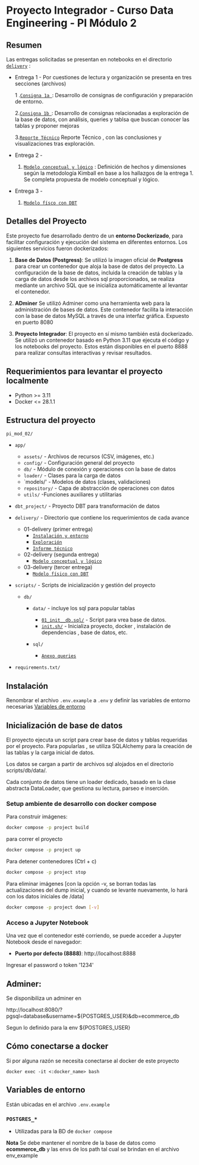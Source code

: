 # Proyecto Integrador - Curso Data Engineering - PI Módulo 2

## Resumen

Las entregas solicitadas se presentan en notebooks en el directorio [`delivery`](./project/delivery/) :

* Entrega 1 - Por cuestiones de lectura y organización se presenta en tres secciones (archivos) 

   1 .[`Consigna 1a `](/pi_mod_02/delivery/01-first-delivery/1st_delivery_intro.ipynb): Desarrollo de consignas de configuración y preparación de entorno.

   2.[`Consigna 1b `](/pi_mod_02/delivery/01-first-delivery/1st_delivery.ipynb): Desarrollo de consignas relacionadas a exploración de la base de datos, con análisis, queries y tablsa que buscan conocer las tablas y proponer mejoras

   3.[`Reporte Técnico`](/pi_mod_02/delivery/01-first-delivery/1st_tech_report.ipynb) Reporte Técnico , con las conclusiones y visualizaciones tras exploración.

* Entrega 2 - 
   1. [`Modelo conceptual y lógico`](/pi_mod_02/delivery/02-second-delivery/2nd_delivery.ipynb) : Definición de hechos y dimensiones según la metodología Kimball en base a los hallazgos de la entrega 1. Se completa propuesta de modelo conceptual y lógico.

* Entrega 3 - 
   1. [`Modelo físco con DBT`](/pi_mod_02/delivery/03-third-delivery/3rd_delivery.ipynb)

## Detalles del Proyecto

Este proyecto fue desarrollado dentro de un **entorno Dockerizado**, para facilitar configuración y ejecución del sistema en diferentes entornos. Los siguientes servicios fueron dockerizados:

1. **Base de Datos (Postgress)**: 
   Se utilizó la imagen oficial de **Postgress** para crear un contenedor que aloja la base de datos del proyecto. La configuración de la base de datos, incluida la creación de tablas y la carga de datos desde los archivos sql proporcionados, se realiza mediante un archivo SQL que se inicializa automáticamente al levantar el contenedor.

2. **ADminer** Se utilizó Adminer como una herramienta web para la administración de bases de datos. Este contenedor facilita la interacción con la base de datos MySQL a través de una interfaz gráfica. Expuesto en puerto 8080

3. **Proyecto Integrador**:
El proyecto en sí mismo también está dockerizado. Se utilizó un contenedor basado en Python 3.11 que ejecuta el código y los notebooks del proyecto. Estos están disponibles en el puerto 8888 para realizar consultas interactivas y revisar  resultados.

## Requerimientos para levantar el proyecto localmente

- Python >= 3.11
- Docker <= 28.1.1

## Estructura del proyecto

`pi_mod_02/`
 - `app/`
   - `assets/` -  Archivos de recursos (CSV, imágenes, etc.)
   - `config/` - Configuración general del proyecto
   - `db/`     - Módulo de conexión y operaciones con la base de datos
   - `loader/` - Clases para la carga de datos
   - `models/' - Modelos de datos (clases, validaciones)
   - `repository/` - Capa de abstracción de operaciones con datos
   - `utils/`       -Funciones auxiliares y utilitarias

 - `dbt_project/` - Proyecto DBT para transformación de datos
 - `delivery/` - Directorio que contiene los requerimientos de cada avance
   - 01-delivery (primer entrega)
      - [`Instalación y entorno`](/pi_mod_02/delivery/01-first-delivery/1st_delivery_intro.ipynb)
      - [`Exploración`](/pi_mod_02/delivery/01-first-delivery/1st_delivery_intro.ipynb)
      - [`Informe técnico`](/pi_mod_02/delivery/01-first-delivery/1st_delivery_intro.ipynb)
   - 02-delivery (segunda entrega)
      - [`Modelo conceptual y lógico`](/pi_mod_02/delivery/02-second-delivery/2nd_delivery.ipynb)
   - 03-delivery (tercer entrega)
      - [`Modelo físico con DBT`](/pi_mod_02/delivery/03-third-delivery/3rd_delivery.ipynb)
 - `scripts/` - Scripts de inicialización y gestión del proyecto
   - `db/` 
      - `data/` - incluye los sql para popular tablas
         - [`01_init__db.sql/`](/pi_mod_02/scripts/db/01_init_db.sql) - Script para vrea base de datos.
         - [`init.sh/`](./project/scripts/init.sh) - Inicializa proyecto, docker , instalación de dependencias , base de datos, etc.

      - `sql/`
         - [`Anexo queries`](/pi_mod_02/scripts/sql/report.sql)
 - `requirements.txt/` 


## Instalación

Renombrar el archivo `.env.example` a `.env` y definir las variables de entorno necesarias [Variables de entorno](#variables-de-entorno)


## Inicialización de base de datos 

El proyecto ejecuta un script para crear base de datos y tablas requeridas por el proyecto. Para popularlas , se utiliza SQLAlchemy para la creación de las tablas y la carga inicial de datos.

Los datos se cargan a partir de archivos sql alojados en el directorio scripts/db/data/.

Cada conjunto de datos tiene un loader dedicado, basado en la clase abstracta DataLoader, que gestiona su lectura, parseo e inserción.

### Setup ambiente de desarrollo con docker compose

Para construir imágenes:
```bash
docker compose -p project build
```

para correr el proyecto
```bash
docker compose -p project up
```

Para detener contenedores (Ctrl + c)
```bash
docker compose -p project stop
```

Para eliminar imágenes [con la opción -v, se borran todas las actualizaciones del dump inicial, y cuando se levante nuevamente, lo hará con los datos iniciales de /data]
```bash
docker compose -p project down [-v]
```

###  Acceso a Jupyter Notebook

Una vez que el contenedor esté corriendo, se puede acceder a Jupyter Notebook desde el navegador:

- **Puerto por defecto (8888)**: http://localhost:8888

Ingresar el password o token '1234'

## Adminer:

Se disponibiliza un adminer en 

http://localhost:8080/?pgsql=database&username=${POSTGRES_USER}&db=ecommerce_db

Segun lo definido para la env ${POSTGRES_USER} 

## Cómo conectarse a docker

Si por alguna razón se necesita conectarse al docker de este proyecto

``docker exec -it <:docker_name> bash``

## Variables de entorno

Están ubicadas en el archivo `.env.example`

### `POSTGRES_*`
- Utilizadas para la BD de `docker compose`

**Nota** Se debe mantener el nombre de la base de datos como __ecommerce_db__ y las envs de los path tal cual se brindan en el archivo env_example

